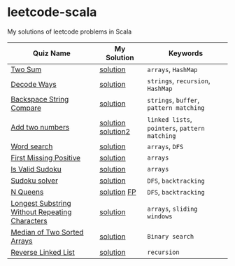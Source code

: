 # leetcode-scala

My solutions of leetcode problems in Scala

| Quiz Name                                                                                                                       | My Solution                                                           | Keywords                                       |
|---------------------------------------------------------------------------------------------------------------------------------|-----------------------------------------------------------------------|------------------------------------------------|
| [Two Sum](https://leetcode.com/problems/two-sum/)                                                                               | [solution](src/TwoSum.sc)                                             | `arrays`, `HashMap`                            |
| [Decode Ways](https://leetcode.com/problems/decode-ways/)                                                                       | [solution](src/DecodeWays.sc)                                         | `strings`, `recursion`, `HashMap`              |
| [Backspace String Compare](https://leetcode.com/problems/backspace-string-compare/)                                             | [solution](src/BackspaceStringCompare.sc)                             | `strings`, `buffer`, `pattern matching`        |
| [Add two numbers](https://leetcode.com/problems/add-two-numbers/)                                                               | [solution](src/AddTwoNumbers.sc) [solution2](src/AddTwoNumbers.scala) | `linked lists`, `pointers`, `pattern matching` |
| [Word search](https://leetcode.com/problems/word-search/)                                                                       | [solution](src/WordSearch.sc)                                         | `arrays`, `DFS`                                |
| [First Missing Positive](https://leetcode.com/problems/first-missing-positive/)                                                 | [solution](src/FirstMissingPositive.sc)                               | `arrays`                                       |
| [Is Valid Sudoku](https://leetcode.com/problems/valid-sudoku/)                                                                  | [solution](src/IsValidSudoku.sc)                                      | `arrays`                                       |
| [Sudoku solver](https://leetcode.com/problems/sudoku-solver/)                                                                   | [solution](src/SudokuSolver.sc)                                       | `DFS`, `backtracking`                          |
| [N Queens](https://leetcode.com/problems/n-queens/)                                                                             | [solution](src/NQueens.sc) [FP](src/NQueensFP.sc)                     | `DFS`, `backtracking`                          |
| [Longest Substring Without Repeating Characters](https://leetcode.com/problems/longest-substring-without-repeating-characters/) | [solution](src/LongestSubstringWithoutRepeating.sc)                   | `arrays`, `sliding windows`                    |
| [Median of Two Sorted Arrays](https://leetcode.com/problems/median-of-two-sorted-arrays/)                                       | [solution](src/MedianOf2SortedArrays.sc)                              | `Binary search`                                |
| [Reverse Linked List](https://leetcode.com/problems/reverse-linked-list)                                                        | [solution](src/ReverseLinkedList.sc)                                  | `recursion`                                    |
